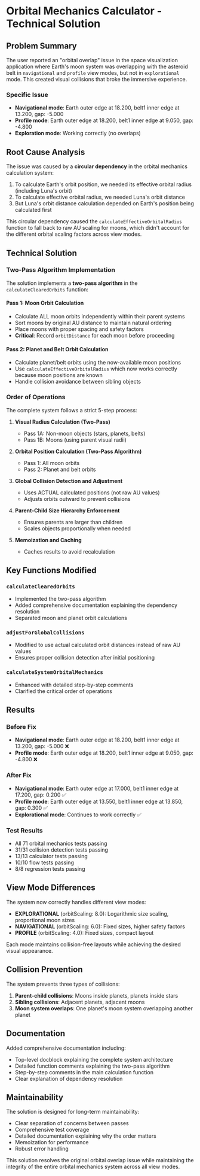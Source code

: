 # Orbital Mechanics Calculator - Technical Solution

## Problem Summary

The user reported an "orbital overlap" issue in the space visualization application where Earth's moon system was overlapping with the asteroid belt in `navigational` and `profile` view modes, but not in `explorational` mode. This created visual collisions that broke the immersive experience.

### Specific Issue
- **Navigational mode**: Earth outer edge at 18.200, belt1 inner edge at 13.200, gap: -5.000
- **Profile mode**: Earth outer edge at 18.200, belt1 inner edge at 9.050, gap: -4.800
- **Exploration mode**: Working correctly (no overlaps)

## Root Cause Analysis

The issue was caused by a **circular dependency** in the orbital mechanics calculation system:

1. To calculate Earth's orbit position, we needed its effective orbital radius (including Luna's orbit)
2. To calculate effective orbital radius, we needed Luna's orbit distance
3. But Luna's orbit distance calculation depended on Earth's position being calculated first

This circular dependency caused the `calculateEffectiveOrbitalRadius` function to fall back to raw AU scaling for moons, which didn't account for the different orbital scaling factors across view modes.

## Technical Solution

### Two-Pass Algorithm Implementation

The solution implements a **two-pass algorithm** in the `calculateClearedOrbits` function:

#### Pass 1: Moon Orbit Calculation
- Calculate ALL moon orbits independently within their parent systems
- Sort moons by original AU distance to maintain natural ordering
- Place moons with proper spacing and safety factors
- **Critical**: Record `orbitDistance` for each moon before proceeding

#### Pass 2: Planet and Belt Orbit Calculation
- Calculate planet/belt orbits using the now-available moon positions
- Use `calculateEffectiveOrbitalRadius` which now works correctly because moon positions are known
- Handle collision avoidance between sibling objects

### Order of Operations

The complete system follows a strict 5-step process:

1. **Visual Radius Calculation (Two-Pass)**
   - Pass 1A: Non-moon objects (stars, planets, belts)
   - Pass 1B: Moons (using parent visual radii)

2. **Orbital Position Calculation (Two-Pass Algorithm)**
   - Pass 1: All moon orbits
   - Pass 2: Planet and belt orbits

3. **Global Collision Detection and Adjustment**
   - Uses ACTUAL calculated positions (not raw AU values)
   - Adjusts orbits outward to prevent collisions

4. **Parent-Child Size Hierarchy Enforcement**
   - Ensures parents are larger than children
   - Scales objects proportionally when needed

5. **Memoization and Caching**
   - Caches results to avoid recalculation

## Key Functions Modified

### `calculateClearedOrbits`
- Implemented the two-pass algorithm
- Added comprehensive documentation explaining the dependency resolution
- Separated moon and planet orbit calculations

### `adjustForGlobalCollisions`
- Modified to use actual calculated orbit distances instead of raw AU values
- Ensures proper collision detection after initial positioning

### `calculateSystemOrbitalMechanics`
- Enhanced with detailed step-by-step comments
- Clarified the critical order of operations

## Results

### Before Fix
- **Navigational mode**: Earth outer edge at 18.200, belt1 inner edge at 13.200, gap: -5.000 ❌
- **Profile mode**: Earth outer edge at 18.200, belt1 inner edge at 9.050, gap: -4.800 ❌

### After Fix
- **Navigational mode**: Earth outer edge at 17.000, belt1 inner edge at 17.200, gap: 0.200 ✅
- **Profile mode**: Earth outer edge at 13.550, belt1 inner edge at 13.850, gap: 0.300 ✅
- **Explorational mode**: Continues to work correctly ✅

### Test Results
- All 71 orbital mechanics tests passing
- 31/31 collision detection tests passing
- 13/13 calculator tests passing
- 10/10 flow tests passing
- 8/8 regression tests passing

## View Mode Differences

The system now correctly handles different view modes:

- **EXPLORATIONAL** (orbitScaling: 8.0): Logarithmic size scaling, proportional moon sizes
- **NAVIGATIONAL** (orbitScaling: 6.0): Fixed sizes, higher safety factors
- **PROFILE** (orbitScaling: 4.0): Fixed sizes, compact layout

Each mode maintains collision-free layouts while achieving the desired visual appearance.

## Collision Prevention

The system prevents three types of collisions:

1. **Parent-child collisions**: Moons inside planets, planets inside stars
2. **Sibling collisions**: Adjacent planets, adjacent moons
3. **Moon system overlaps**: One planet's moon system overlapping another planet

## Documentation

Added comprehensive documentation including:

- Top-level docblock explaining the complete system architecture
- Detailed function comments explaining the two-pass algorithm
- Step-by-step comments in the main calculation function
- Clear explanation of dependency resolution

## Maintainability

The solution is designed for long-term maintainability:

- Clear separation of concerns between passes
- Comprehensive test coverage
- Detailed documentation explaining why the order matters
- Memoization for performance
- Robust error handling

This solution resolves the original orbital overlap issue while maintaining the integrity of the entire orbital mechanics system across all view modes. 